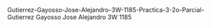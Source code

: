 Gutierrez-Gayosso-Jose-Alejandro-3W-1185-Practica-3-2o-Parcial-
Gutierrez Gayosso Jose Alejandro 3W 1185
